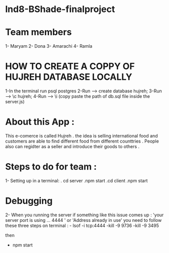 # lnd8-BShade-finalproject

# Team members

1- Maryam
2- Dona
3- Amarachi
4- Ramla

# HOW TO CREATE A COPPY OF HUJREH DATABASE LOCALLY
1-In the terminal run psql postgres
2-Run --> create database hujreh;
3-Run --> \c hujreh;
4-Run --> \i (copy paste the path of db.sql file inside the server.js)

# About this App : 
This e-comerce is called Hujreh . the idea is selling international food and customers are able to find different food from different counttries . People also can regidter as a seller and introduce their goods to others .


# Steps to do for team :
1- Setting up in a terminal:
 . cd server
 .npm start
 .cd client
 .npm start
 
# Debugging
 2- When you running the server if something like this issue comes up : 
 'your server port is using ... 4444 ' or 'Address already in use'
 you need to follow these three steps on terminal :
    - lsof -i tcp:4444 
    -kill -9 9736 
    -kill -9 3495  
    
 then 
  - npm start
